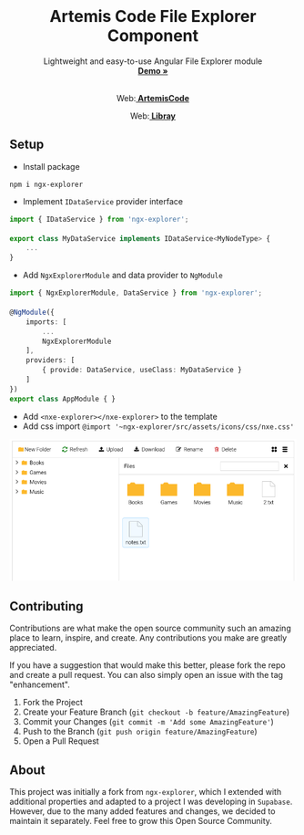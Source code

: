 <div id="top"></div>
<br />
<div align="center">
  <h1 align="center">Artemis Code File Explorer Component</h1>

  <p align="center">
    Lightweight and easy-to-use Angular File Explorer module
    <br />
    <a href="https://artemnih.github.io/ngx-explorer/"><strong>Demo »</strong></a>
    <br />
    <br />    
           <p align="center">Web:<a href="https://artemiscode.es"><strong> ArtemisCode</strong></a></p>
            <p align="center">Web:<a href="https://www.npmjs.com/package/artemis-file-explorer-component"><strong> Libray</strong></a></p>
  </p>
</div>

## Setup
- Install package 
```
npm i ngx-explorer
```
- Implement `IDataService` provider interface
```Typescript
import { IDataService } from 'ngx-explorer';

export class MyDataService implements IDataService<MyNodeType> {
    ... 
}
```
- Add `NgxExplorerModule` and data provider to `NgModule`
```Typescript
import { NgxExplorerModule, DataService } from 'ngx-explorer';

@NgModule({
    imports: [
        ...
        NgxExplorerModule
    ],
    providers: [
        { provide: DataService, useClass: MyDataService }
    ]
})
export class AppModule { }
```
- Add `<nxe-explorer></nxe-explorer>` to the template
- Add css import `@import '~ngx-explorer/src/assets/icons/css/nxe.css'`

![explorer](docs/ss.png)


## Contributing
Contributions are what make the open source community such an amazing place to learn, inspire, and create. Any contributions you make are greatly appreciated.

If you have a suggestion that would make this better, please fork the repo and create a pull request. You can also simply open an issue with the tag "enhancement".

1. Fork the Project
2. Create your Feature Branch (`git checkout -b feature/AmazingFeature`)
3. Commit your Changes (`git commit -m 'Add some AmazingFeature'`)
4. Push to the Branch (`git push origin feature/AmazingFeature`)
5. Open a Pull Request

## About
This project was initially a fork from `ngx-explorer`, which I extended with additional properties and adapted to a project I was developing in `Supabase`. However, due to the many added features and changes, we decided to maintain it separately. Feel free to grow this Open Source Community.